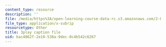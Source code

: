 ```yaml
---
content_type: resource
description: ''
file: /media/https%3A/open-learning-course-data-rc.s3.amazonaws.com/2-003sc-engineering-dynamics-fall-2011/bac4862f2e10538a9dec0c4b542c6267_GUvoVvXwoOQ.vtt
file_type: application/x-subrip
resourcetype: Other
title: 3play caption file
uid: bac4862f-2e10-538a-9dec-0c4b542c6267
---
```

